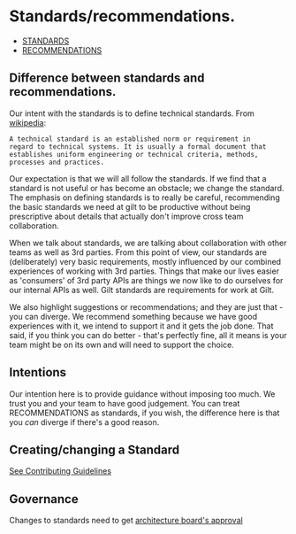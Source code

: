 # Standards/recommendations.

* [STANDARDS](STANDARDS.md)
* [RECOMMENDATIONS](RECOMMENDATIONS.md)


## Difference between standards and recommendations.

Our intent with the standards is to define technical standards.
From [wikipedia](https://en.wikipedia.org/wiki/Technical_standard):

    A technical standard is an established norm or requirement in
    regard to technical systems. It is usually a formal document that
    establishes uniform engineering or technical criteria, methods,
    processes and practices.


Our expectation is that we will all follow the standards. If we find
that a standard is not useful or has become an obstacle; we change the
standard. The emphasis on defining standards is to really be careful,
recommending the basic standards we need at gilt to be productive
without being prescriptive about details that actually don't improve
cross team collaboration.

When we talk about standards, we are talking about collaboration with
other teams as well as 3rd parties. From this point of view, our
standards are (deliberately) very basic requirements, mostly
influenced by our combined experiences of working with 3rd
parties. Things that make our lives easier as 'consumers' of 3rd party
APIs are things we now like to do ourselves for our internal APIs as
well. Gilt standards are requirements for work at Gilt.

We also highlight suggestions or recommendations; and they are just
that - you can diverge. We recommend something because we have good
experiences with it, we intend to support it and it gets the job
done. That said, if you think you can do better - that's perfectly
fine, all it means is your team might be on its own and will need to
support the choice.


## Intentions

Our intention here is to provide guidance without imposing too much.
We trust you and your team to have good judgement.
You can treat RECOMMENDATIONS as standards, if you wish, the difference
here is that you *can* diverge if there's a good reason.


## Creating/changing a Standard

[See Contributing Guidelines](CONTRIBUTING.md)


## Governance

Changes to standards need to get [architecture board's approval](https://github.com/gilt/arch-board/blob/master/Structure.md#decision-making-process)


